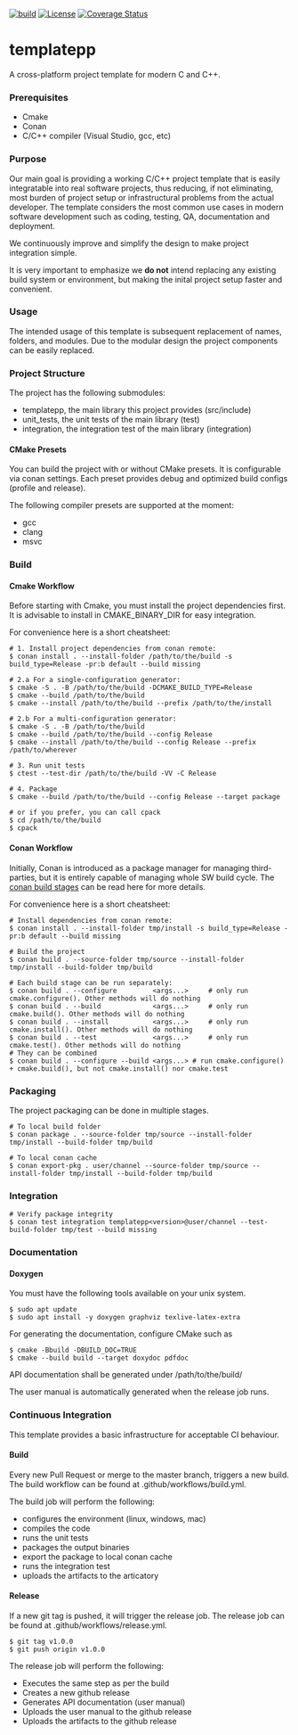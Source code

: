 [![build](https://github.com/raygerlabs/templatepp/actions/workflows/build.yml/badge.svg)](https://github.com/raygerlabs/templatepp/actions/workflows/build.yml)
[![License](https://img.shields.io/badge/License-MIT-green.svg)](https://opensource.org/licenses/MIT)
[![Coverage Status](https://coveralls.io/repos/github/raygerlabs/templatepp/badge.svg?branch=master)](https://coveralls.io/github/raygerlabs/templatepp?branch=master)

# templatepp

A cross-platform project template for modern C and C++.

### Prerequisites

- Cmake
- Conan
- C/C++ compiler (Visual Studio, gcc, etc)

### Purpose

Our main goal is providing a working C/C++ project template that is easily integratable into real software projects, thus reducing, if not eliminating, most burden of project setup or infrastructural problems from the actual developer. The template considers the most common use cases in modern software development such as coding, testing, QA, documentation and deployment.

We continuously improve and simplify the design to make project integration simple.

It is very important to emphasize we **do not** intend replacing any existing build system or environment, but making the inital project setup faster and convenient.

### Usage

The intended usage of this template is subsequent replacement of names, folders, and modules. Due to the modular design the project components can be easily replaced.

### Project Structure

The project has the following submodules:
- templatepp, the main library this project provides (src/include)
- unit_tests, the unit tests of the main library (test)
- integration, the integration test of the main library (integration)

#### CMake Presets

You can build the project with or without CMake presets. It is configurable via conan settings.
Each preset provides debug and optimized build configs (profile and release).

The following compiler presets are supported at the moment:
- gcc
- clang
- msvc

### Build

#### Cmake Workflow

Before starting with Cmake, you must install the project dependencies first. It is advisable to install in CMAKE_BINARY_DIR for easy integration.

For convenience here is a short cheatsheet:

```
# 1. Install project dependencies from conan remote:
$ conan install . --install-folder /path/to/the/build -s build_type=Release -pr:b default --build missing

# 2.a For a single-configuration generator:
$ cmake -S . -B /path/to/the/build -DCMAKE_BUILD_TYPE=Release
$ cmake --build /path/to/the/build
$ cmake --install /path/to/the/build --prefix /path/to/the/install

# 2.b For a multi-configuration generator:
$ cmake -S . -B /path/to/the/build
$ cmake --build /path/to/the/build --config Release
$ cmake --install /path/to/the/build --config Release --prefix /path/to/wherever

# 3. Run unit tests
$ ctest --test-dir /path/to/the/build -VV -C Release

# 4. Package
$ cmake --build /path/to/the/build --config Release --target package

# or if you prefer, you can call cpack
$ cd /path/to/the/build
$ cpack
```

#### Conan Workflow

Initially, Conan is introduced as a package manager for managing third-parties, but it is entirely capable of managing whole SW build cycle.
The [conan build stages](https://docs.conan.io/en/latest/reference/commands/development/build.html) can be read here for more details.

For convenience here is a short cheatsheet:

```
# Install dependencies from conan remote:
$ conan install . --install-folder tmp/install -s build_type=Release -pr:b default --build missing

# Build the project
$ conan build . --source-folder tmp/source --install-folder tmp/install --build-folder tmp/build

# Each build stage can be run separately:
$ conan build . --configure         <args...>     # only run cmake.configure(). Other methods will do nothing
$ conan build . --build             <args...>     # only run cmake.build(). Other methods will do nothing
$ conan build . --install           <args...>     # only run cmake.install(). Other methods will do nothing
$ conan build . --test              <args...>     # only run cmake.test(). Other methods will do nothing
# They can be combined
$ conan build . --configure --build <args...> # run cmake.configure() + cmake.build(), but not cmake.install() nor cmake.test

```

### Packaging

The project packaging can be done in multiple stages.

```
# To local build folder
$ conan package . --source-folder tmp/source --install-folder tmp/install --build-folder tmp/build

# To local conan cache
$ conan export-pkg . user/channel --source-folder tmp/source --install-folder tmp/install --build-folder tmp/build
```

### Integration

```
# Verify package integrity
$ conan test integration templatepp<version>@user/channel --test-build-folder tmp/test --build missing
```

### Documentation

#### Doxygen

You must have the following tools available on your unix system.

```
$ sudo apt update
$ sudo apt install -y doxygen graphviz texlive-latex-extra
```

For generating the documentation, configure CMake such as

```
$ cmake -Bbuild -DBUILD_DOC=TRUE
$ cmake --build build --target doxydoc pdfdoc
```

API documentation shall be generated under /path/to/the/build/<doc>

The user manual is automatically generated when the release job runs.

### Continuous Integration

This template provides a basic infrastructure for acceptable CI behaviour.

#### Build

Every new Pull Request or merge to the master branch, triggers a new build. The build workflow can be found at .github/workflows/build.yml.

The build job will perform the following:
- configures the environment (linux, windows, mac)
- compiles the code
- runs the unit tests
- packages the output binaries
- export the package to local conan cache
- runs the integration test
- uploads the artifacts to the articatory

#### Release

If a new git tag is pushed, it will trigger the release job. The release job can be found at .github/workflows/release.yml.
```
$ git tag v1.0.0
$ git push origin v1.0.0
```

The release job will perform the following:
- Executes the same step as per the build
- Creates a new github release
- Generates API documentation (user manual)
- Uploads the user manual to the github release
- Uploads the artifacts to the github release
